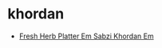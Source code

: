 # khordan

 * [Fresh Herb Platter Em Sabzi Khordan Em](index/f/fresh-herb-platter-em-sabzi-khordan-em-51155550.json)

